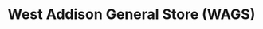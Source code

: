 ---
title: "West Addison General Store (WAGS)"
url: /addison/west-addison-general-store-wags/
shop: convenience
---